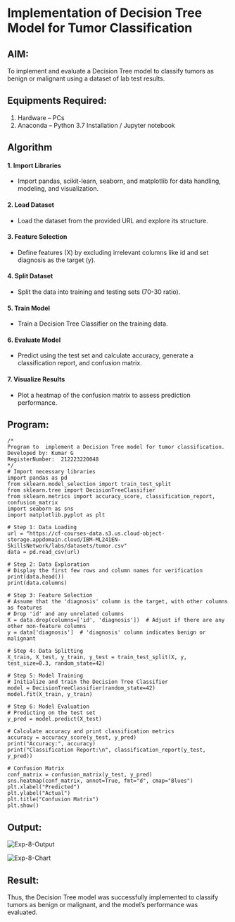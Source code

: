 # Implementation of Decision Tree Model for Tumor Classification

## AIM:
To implement and evaluate a Decision Tree model to classify tumors as benign or malignant using a dataset of lab test results.

## Equipments Required:
1. Hardware – PCs
2. Anaconda – Python 3.7 Installation / Jupyter notebook

## Algorithm
#### 1. Import Libraries

* Import pandas, scikit-learn, seaborn, and matplotlib for data handling, modeling, and visualization.
#### 2. Load Dataset

* Load the dataset from the provided URL and explore its structure.
#### 3. Feature Selection

* Define features (X) by excluding irrelevant columns like id and set diagnosis as the target (y).
#### 4. Split Dataset

* Split the data into training and testing sets (70-30 ratio).
#### 5. Train Model

* Train a Decision Tree Classifier on the training data.
#### 6. Evaluate Model

* Predict using the test set and calculate accuracy, generate a classification report, and confusion matrix.
#### 7. Visualize Results

* Plot a heatmap of the confusion matrix to assess prediction performance.

## Program:
```
/*
Program to  implement a Decision Tree model for tumor classification.
Developed by: Kumar G
RegisterNumber:  212223220048
*/
# Import necessary libraries
import pandas as pd
from sklearn.model_selection import train_test_split
from sklearn.tree import DecisionTreeClassifier
from sklearn.metrics import accuracy_score, classification_report, confusion_matrix
import seaborn as sns
import matplotlib.pyplot as plt

# Step 1: Data Loading
url = "https://cf-courses-data.s3.us.cloud-object-storage.appdomain.cloud/IBM-ML241EN-SkillsNetwork/labs/datasets/tumor.csv"
data = pd.read_csv(url)

# Step 2: Data Exploration
# Display the first few rows and column names for verification
print(data.head())
print(data.columns)

# Step 3: Feature Selection
# Assume that the 'diagnosis' column is the target, with other columns as features
# Drop 'id' and any unrelated columns
X = data.drop(columns=['id', 'diagnosis'])  # Adjust if there are any other non-feature columns
y = data['diagnosis']  # 'diagnosis' column indicates benign or malignant

# Step 4: Data Splitting
X_train, X_test, y_train, y_test = train_test_split(X, y, test_size=0.3, random_state=42)

# Step 5: Model Training
# Initialize and train the Decision Tree Classifier
model = DecisionTreeClassifier(random_state=42)
model.fit(X_train, y_train)

# Step 6: Model Evaluation
# Predicting on the test set
y_pred = model.predict(X_test)

# Calculate accuracy and print classification metrics
accuracy = accuracy_score(y_test, y_pred)
print("Accuracy:", accuracy)
print("Classification Report:\n", classification_report(y_test, y_pred))

# Confusion Matrix
conf_matrix = confusion_matrix(y_test, y_pred)
sns.heatmap(conf_matrix, annot=True, fmt="d", cmap="Blues")
plt.xlabel("Predicted")
plt.ylabel("Actual")
plt.title("Confusion Matrix")
plt.show()

```

## Output:
![Exp-8-Output](https://github.com/user-attachments/assets/1ff72c4e-375f-4176-8e58-890afed54ee3)

![Exp-8-Chart](https://github.com/user-attachments/assets/f22548e7-efe5-477f-8816-bfcd0aafa59f)



## Result:
Thus, the Decision Tree model was successfully implemented to classify tumors as benign or malignant, and the model’s performance was evaluated.

